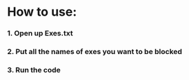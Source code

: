 # How to use:
### 1. Open up Exes.txt
### 2. Put all the names of exes you want to be blocked
### 3. Run the code
